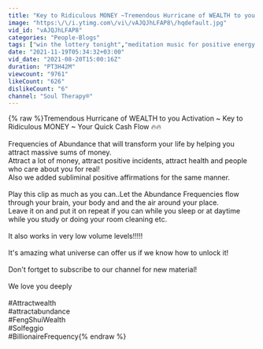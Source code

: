 ```yaml
---
title: "Key to Ridiculous MONEY ~Tremendous Hurricane of WEALTH to you Activation ~ Your Quick Cash Flow 🔥"
image: "https:\/\/i.ytimg.com\/vi\/vAJQJhLFAP8\/hqdefault.jpg"
vid_id: "vAJQJhLFAP8"
categories: "People-Blogs"
tags: ["win the lottery tonight","meditation music for positive energy and manifestation","attract money"]
date: "2021-11-19T05:34:32+03:00"
vid_date: "2021-08-20T15:00:16Z"
duration: "PT3H42M"
viewcount: "9761"
likeCount: "626"
dislikeCount: "6"
channel: "Soul Therapy®"
---
```

{% raw %}Tremendous Hurricane of WEALTH to you Activation ~ Key to Ridiculous MONEY ~ Your Quick Cash Flow 🔥🔥<br /><br />Frequencies of Abundance that will transform your life by helping you attract massive sums of money. <br />Attract a lot of money, attract positive incidents, attract health and people who care about you for real!<br />Also we added subliminal positive affirmations for the same manner.<br /><br />Play this clip as much as you can..Let the Abundance Frequencies flow through your brain, your body and and the air around your place.<br />Leave it on and put it on repeat if you can while you sleep or at daytime while you study or doing your room cleaning etc.<br /><br />It also works in very low volume levels!!!!!<br /><br />It's amazing what universe can offer us if we know how to unlock it!<br /><br />Don't fortget to subscribe to our channel for new material!<br /><br />We love you deeply<br /><br />#Attractwealth<br />#attractabundance<br />#FengShuiWealth<br />#Solfeggio<br />#BillionaireFrequency{% endraw %}
